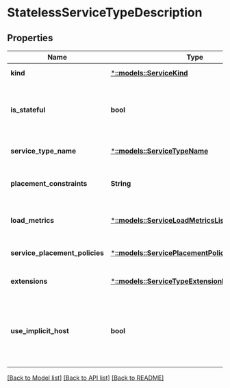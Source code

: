 # StatelessServiceTypeDescription

## Properties
Name | Type | Description | Notes
------------ | ------------- | ------------- | -------------
**kind** | [***::models::ServiceKind**](ServiceKind.md) | The kind of service (Stateless or Stateful). | [default to null]
**is_stateful** | **bool** | Indicates whether the service type is a stateful service type or a stateless service type. This property is true if the service type is a stateful service type, false otherwise. | [optional] [default to null]
**service_type_name** | [***::models::ServiceTypeName**](ServiceTypeName.md) | Name of the service type as specified in the service manifest. | [optional] [default to null]
**placement_constraints** | **String** | The placement constraint to be used when instantiating this service in a Service Fabric cluster. | [optional] [default to null]
**load_metrics** | [***::models::ServiceLoadMetricsList**](ServiceLoadMetricsList.md) | The service load metrics is given as an array of ServiceLoadMetricDescription objects. | [optional] [default to null]
**service_placement_policies** | [***::models::ServicePlacementPolicyDescriptionList**](ServicePlacementPolicyDescriptionList.md) | List of service placement policy descriptions. | [optional] [default to null]
**extensions** | [***::models::ServiceTypeExtensionDescriptionList**](ServiceTypeExtensionDescriptionList.md) | List of service type extensions. | [optional] [default to null]
**use_implicit_host** | **bool** | A flag indicating if this type is not implemented and hosted by a user service process, but is implicitly hosted by a system created process. This value is true for services using the guest executable services, false otherwise. | [optional] [default to null]

[[Back to Model list]](../README.md#documentation-for-models) [[Back to API list]](../README.md#documentation-for-api-endpoints) [[Back to README]](../README.md)


